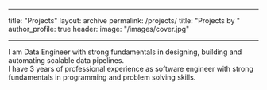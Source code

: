 ___
title: "Projects"
layout: archive
permalink: /projects/
title: "Projects by "
author_profile: true
header:
  image: "/images/cover.jpg"
___

I am Data Engineer with strong fundamentals in designing, building and automating scalable data pipelines.<br/>
I have 3 years of professional experience as software engineer with strong fundamentals in programming and problem solving skills.
